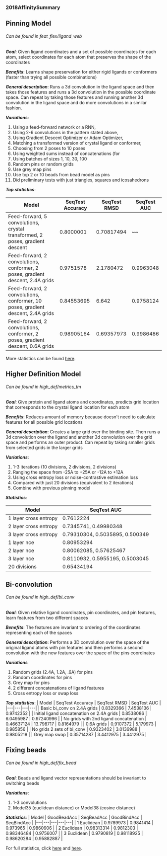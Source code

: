 ### 2018AffinitySummary

## Pinning Model 
###### Can be found in feat_flex/ligand_web


**_Goal_**: Given ligand coordinates and a set of possible coordinates for each atom, select coordinates for each atom that preserves the shape of the coordinates

**_Benefits_**: Learns shape preservation for either rigid ligands or conformers (faster than trying all possible combinations)

**_General description_**: Runs a 3d convolution in the ligand space and then takes those features and runs a 3d convolution in the possible coordinate space. Can repeat by taking those features and running another 3d convolution in the ligand space and do more convolutions in a similar fashion.

**_Variations_**: 
1. Using a feed-forward network or a RNN, 
2. Using 2-6 convolutions in the pattern stated above, 
3. Using Gradient Descent Optimizer or Adam Optimizer, 
4. Matching a transformed version of crystal ligand or conformer, 
5. Choosing from 2 poses to 10 poses
6. Using weighted sums instead of concatenations (for 
7. Using batches of sizes 1, 10, 30, 100
8. Random pins or random grids
9. Use grey map pins
10. Use top 2 or 10 beads from bead model as pins
11. Did preliminary tests with just triangles, squares and icosahedrons

**_Top statistics_**:


| Model | SeqTest Accuracy | SeqTest RMSD | SeqTest AUC |
| ----- | -------- | --- | --- |
| Feed-forward, 5 convolutions, crystal transformed, 2 poses, gradient descent | 0.8000001 | 0.70817494 | ~~ |
| Feed-forward, 2 convolutions, conformer, 2 poses, gradient descent, 2.4A grids | 0.9751578 | 2.1780472 | 0.9963048 |
| Feed-forward, 2 convolutions, conformer, 10 poses, gradient descent, 2.4A grids | 0.84553695 | 6.642 | 0.9758124 |
| Feed-forward, 2 convolutions, conformer, 2 poses, gradient descent, 0.6A grids | 0.98905164 | 0.69357973 | 0.9986486 |

More statistics can be found [here](PreliminaryTest.md).

## Higher Definition Model
###### Can be found in high_def/metrics_tm


**_Goal_**: Give protein and ligand atoms and coordinates, predicts grid location that corresponds to the crystal ligand location for each atom

**_Benefits_**: Reduces amount of memory because doesn't need to calculate features for all possible grid locations

**_General description_**: Creates a large grid over the binding site. Then runs a 3d convolution over the ligand and another 3d convolution over the grid space and performs an outer product. Can repeat by taking smaller grids from selected grids in the larger grids

**_Variations_**:
1. 1-3 iterations (10 divisions, 2 divisions, 2 divisions)
2. Ranging the space from -25A to +25A or -12A to +12A
3. Using cross entropy loss or noise-contrastive estimation loss
4. Compared with just 20 divisions (equivalent to 2 iterations)
5. Combine with previous pinning model

**_Statistics_**:

| Model | SeqTest AUC |
| ----- | -------- |
| 1 layer cross entropy | 0.7612224 |
| 2 layer cross entropy | 0.7345741, 0.49980348 | 
| 3 layer cross entropy | 0.79310304, 0.5035895, 0.500349 |
| 1 layer nce | 0.80953294 |
| 2 layer nce | 0.80062085, 0.57625467 | 
| 3 layer nce | 0.8110932, 0.5955195, 0.5003045 | 
| 20 divisions | 0.65434194 |



## Bi-convolution
###### Can be found in high_def/bi_conv


**_Goal_**: Given relative ligand coordinates, pin coordinates, and pin features, learn features from two different spaces 

**_Benefits_**: The features are invariant to ordering of the coordinates representing each of the spaces

**_General description_**: Performs a 3D convolution over the space of the original ligand atoms with pin features and then performs a second convolution with the new features over the space of the pins coordinates

**_Variations_**
1. Random grids (2.4A, 1.2A, .6A) for pins
2. Random coordinates for pins
3. Grey map for pins
4. 2 different concatenations of ligand features
5. Cross entropy loss or swap loss

**_Top statistics_**:
| Model | SeqTest Accuracy | SeqTest RMSD | SeqTest AUC |
|---|---|---|---|
| Basic bi_conv on 2.4A grids | 0.8329366 | 7.4538136 | 0.9742352 |
| Initial ligand concatenation on 2.4A grids | 0.8538086 | 6.0495987 | 0.97240996 |
| No grids with 2nd ligand concatenation | 0.46637124 | 13.798717 | 0.8164979 |
| 0.6A grids | 0.9107372 | 5.179973 | 0.985856 |
| No grids 2 sets of bi_conv | 0.9323402 | 3.0136988 | 0.9805218 |
| Grey map swap | 0.35714287 | 3.4412975 | 3.4412975 |

## Fixing beads
###### Can be found in high_def/fix_bead

**_Goal_**: Beads and ligand vector representations should be invariant to switching beads

**_Variations_**:
1. 1-3 convolutions
2. Model35 (euclidean distance) or Model38 (cosine distance)

**_Statistics_**:
| Model | GoodBeadAcc | SeqBeadAcc | GoodBindAcc | SeqBindAcc |
|---|---|---|---|---|
| 1 Euclidean | 0.9789973 | 0.9841414 | 0.973965 | 0.9860906 |
| 2 Euclidean | 0.98313314 | 0.9812303 | 0.98346484 | 0.9756007 |
| 3 Euclidean | 0.9790819 | 0.98118925 | 0.98620284 | 0.95882887 |



For full statistics, click [here](http://saveresults.s3-website-us-east-1.amazonaws.com/model_sessions/ligand_tm) and [here](http://saveresults.s3-website-us-east-1.amazonaws.com/model_sessions/high_def).





